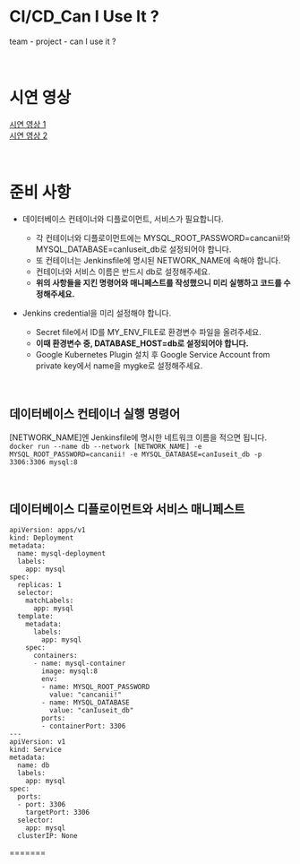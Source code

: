 # CI/CD_Can I Use It ?
team - 
project - can I use it ?

<br />

# 시연 영상
[시연 영상 1](https://youtu.be/lgLnvRLSWRs)
<br />
[시연 영상 2](https://youtu.be/ILNLP22bFAo)

<br/>

# 준비 사항
- 데이터베이스 컨테이너와 디플로이먼트, 서비스가 필요합니다.
  - 각 컨테이너와 디플로이먼트에는 MYSQL_ROOT_PASSWORD=cancanii!와 MYSQL_DATABASE=canIuseit_db로 설정되어야 합니다.
  - 또 컨테이너는 Jenkinsfile에 명시된 NETWORK_NAME에 속해야 합니다.
  - 컨테이너와 서비스 이름은 반드시 db로 설정해주세요.
  - **위의 사항들을 지킨 명령어와 매니페스트를 작성했으니 미리 실행하고 코드를 수정해주세요.**
 
- Jenkins credential을 미리 설정해야 합니다.
  - Secret file에서 ID를 MY_ENV_FILE로 환경변수 파일을 올려주세요.
  - **이때 환경변수 중, DATABASE_HOST=db로 설정되어야 합니다.**
  - Google Kubernetes Plugin 설치 후 Google Service Account from private key에서 name을 mygke로 설정해주세요.


<br/>

## 데이터베이스 컨테이너 실행 명령어
[NETWORK_NAME]엔 Jenkinsfile에 명시한 네트워크 이름을 적으면 됩니다.
`docker run --name db --network [NETWORK_NAME] -e MYSQL_ROOT_PASSWORD=cancanii! -e MYSQL_DATABASE=canIuseit_db -p 3306:3306 mysql:8`

<br/>

## 데이터베이스 디플로이먼트와 서비스 매니페스트
```
apiVersion: apps/v1
kind: Deployment
metadata:
  name: mysql-deployment
  labels:
    app: mysql
spec:
  replicas: 1
  selector:
    matchLabels:
      app: mysql
  template:
    metadata:
      labels:
        app: mysql
    spec:
      containers:
      - name: mysql-container
        image: mysql:8
        env:
        - name: MYSQL_ROOT_PASSWORD
          value: "cancanii!"
        - name: MYSQL_DATABASE
          value: "canIuseit_db"
        ports:
        - containerPort: 3306
---
apiVersion: v1
kind: Service
metadata:
  name: db
  labels:
    app: mysql
spec:
  ports:
  - port: 3306
    targetPort: 3306
  selector:
    app: mysql
  clusterIP: None
```
=======
